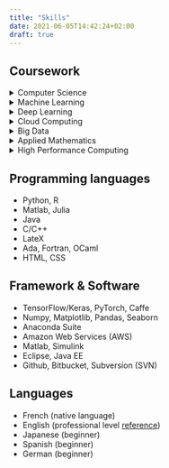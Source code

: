 ```yaml
---
title: "Skills"
date: 2021-06-05T14:42:24+02:00
draft: true
---
```


## Coursework

<details>
    <summary>Computer Science</summary>

    1. Software programming
    2. Distributed programming
    3. OS, Networks & Security
    4. Web programming

</details>


<details>
    <summary>Machine Learning</summary>

    1. Supervised Learning
        - Linear models
        - Support Vector Machines
        - Decisions Trees
        - Random Forests
        - Ensemble Learning
        
    2. Unsupervised Learning
        - Clustering (K-means, Gaussian mixtures)
        - PCA (Linear, Kernel, Sparse)
        - Self-Organizing Maps

</details>

<details>
    <summary>Deep Learning</summary>

    1. Neural Networks (ANN, DNN, CNN, RNN, GAN, Auto-Encoders)
    2. Computer Vision
    3. Natural Language Processing
    4. Representation & Generative Learning
    5. Reinforcement Learning
</details>

<details>
    <summary>Cloud Computing</summary>

    1. Amazon Web Services (Sagemaker, S3, EC2)
    2. Docker
    3. Kubernetes
</details>

<details>
    <summary>Big Data</summary>

    1. Hadoop
    2. Spark
    3. SQL

</details>


<details>
    <summary>Applied Mathematics</summary>

    1. Statistics & Probabilities
    2. Optimization
    3. Bayesian Analysis
    4. Data Assimilation
    5. Numerical Optimization
    6. Operations Research (simplex, game theory, simulated annealing, genetic algorithm)
    7. Optimal Control
    8. Graph Theory
    9. Partial Differential Equations (finite elements/difference method)

</details>


<details>
    <summary>High Performance Computing</summary>

    1. Linear Programming
    2. Iterative Methods for Linear Algebra
    3. Large Scale Sparse Linear Algebra
    4. Distributed & Parallel Programming
    5. OpenMP

</details>

## Programming languages

- Python, R
- Matlab, Julia
- Java
- C/C++
- LateX
- Ada, Fortran, OCaml
- HTML, CSS

## Framework & Software

- TensorFlow/Keras, PyTorch, Caffe
- Numpy, Matplotlib, Pandas, Seaborn
- Anaconda Suite
- Amazon Web Services (AWS)
- Matlab, Simulink
- Eclipse, Java EE
- Github, Bitbucket, Subversion (SVN)

## Languages

- French (native language)
- English (professional level [reference](https://drive.google.com/file/d/1XufPQR8Mtqk5T4vrrYjGwiLKKoq0N6Ou/view?usp=sharing))
- Japanese (beginner)
- Spanish (beginner)
- German (beginner)
